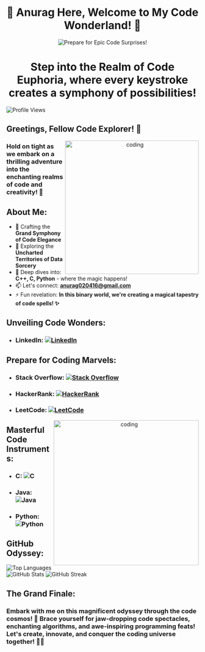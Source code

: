 <!-- Add a personalized welcome message -->

<h1 align="center">🚀 Anurag Here, Welcome to My Code Wonderland! 🌟</h1>

<!-- Add a breathtaking and surprising header -->
<p align="center">
  <img src="https://img.shields.io/badge/🌈-Prepare%20for%20Epic%20Code%20Surprises!-%230a0a0a" alt="Prepare for Epic Code Surprises!"/>
</p>

<!-- Add an awe-inspiring coding gif -->

<h1 align="center"> Step into the Realm of Code Euphoria, where every keystroke creates a symphony of possibilities!</h1>

<p align="left"> 
  <img src="https://komarev.com/ghpvc/?username=krsna016&label=Profile%20views&color=0e75b6&style=flat" alt="Profile Views" />
</p>

## Greetings, Fellow Code Explorer! 🚀

  <p align="center">
  <img align="right" alt="coding" width="350" src="https://media1.giphy.com/media/v1.Y2lkPTc5MGI3NjExNGI5MjEwZWYwN2UyOWJkZmYyYzU2OWE4MDZlODAyY2NhNDNmMTA3MSZjdD1n/qgQUggAC3Pfv687qPC/giphy.gif">
</p>

### Hold on tight as we embark on a thrilling adventure into the enchanting realms of code and creativity! 🌟

## About Me:
- 🔭 Crafting the **Grand Symphony of Code Elegance**
- 🌱 Exploring the **Uncharted Territories of Data Sorcery**
- 💬 Deep dives into: **C++, C, Python** - where the magic happens!
- 📫 Let's connect: **anurag020416@gmail.com**
- ⚡ Fun revelation: **In this binary world, we're creating a magical tapestry of code spells! ✨**

## Unveiling Code Wonders:
- ### LinkedIn: [![LinkedIn](https://img.shields.io/badge/LinkedIn-%40016anuragpareek-%230a0a0a?logo=linkedin&style=social)](https://www.linkedin.com/in/016anuragpareek)

## Prepare for Coding Marvels:
- ### Stack Overflow: [![Stack Overflow](https://img.shields.io/badge/Stack%20Overflow-krsna__016-%230a0a0a?logo=stackoverflow&style=social)](https://stackoverflow.com/users/19687441/016anuragpareek)
- ### HackerRank: [![HackerRank](https://img.shields.io/badge/HackerRank-krsna__016-%230a0a0a?logo=hackerrank&style=social)](https://www.hackerrank.com/profile/Anurag_16)
- ### LeetCode: [![LeetCode](https://img.shields.io/badge/LeetCode-krsna__016-%230a0a0a?logo=leetcode&style=social)](https://leetcode.com/krsna_016/)

<p align="center">
  <img align="right" alt="coding" width="380" src="https://d2w9rnfcy7mm78.cloudfront.net/3244045/original_921b3032ab2e66602d432603d79b0197.gif?1545400477?bc=1">
</p>

## Masterful Code Instruments:
- ### C: ![C](https://img.shields.io/badge/C-%230a0a0a?logo=c&style=flat-square)
- ### Java: ![Java](https://img.shields.io/badge/Java-%230a0a0a?logo=java&style=flat-square)
- ### Python: ![Python](https://img.shields.io/badge/Python-%230a0a0a?logo=python&style=flat-square)

## GitHub Odyssey:
![Top Languages](https://github-readme-stats.vercel.app/api/top-langs?username=krsna016&show_icons=true&locale=en&layout=compact&bg_color=0a0a0a&text_color=FFFFFF)
![GitHub Stats](https://github-readme-stats.vercel.app/api?username=krsna016&show_icons=true&locale=en&bg_color=0a0a0a&text_color=FFFFFF)
![GitHub Streak](https://github-readme-streak-stats.herokuapp.com/?user=krsna016&theme=dark&fire=FFDD00&ring=FFDD00)

## The Grand Finale:
### Embark with me on this magnificent odyssey through the code cosmos! 🌌 Brace yourself for jaw-dropping code spectacles, enchanting algorithms, and awe-inspiring programming feats! Let's create, innovate, and conquer the coding universe together! 🚀✨

